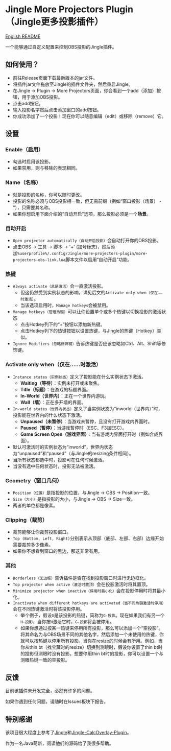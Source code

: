 # Jingle More Projectors Plugin（Jingle更多投影插件）

[English README](https://github.com/Naturean/Jingle-MoreProjectors-Plugin/blob/main/README.md)

一个能够通过自定义配置来控制OBS投影的Jingle插件。

## 如何使用？

- 前往Release页面下载最新版本的jar文件。
- 将插件jar文件拖放至Jingle的插件文件夹，然后重启Jingle。
- 在Jingle -> Plugin -> More Projectors页面，你会看到一个add（添加）按钮，用于添加OBS投影。
- 点击add按钮。
- 输入投影名字然后点击添加窗口的add按钮。
- 你成功添加了一个投影！现在你可以随意编辑（edit）或移除（remove）它。

## 设置

### Enable（启用）

- 勾选时启用该投影。
- 如果禁用，则与移除的表现相同。

### Name（名称）

- 就是投影的名称，你可以随时更改。
- 投影的名称必须与OBS投影相一致，但无需前缀（例如“窗口投影（场景） - ”），只需要其名称。
- 如果你想启用下面介绍的“自动开启”选项，那么投影必须是一个**场景**。

### 自动开启

- `Open projector automatically（自动开启投影）`会自动打开你的OBS投影。
- 点击OBS -> 工具 -> 脚本 -> '+' (加号标志)，然后添加`%userprofile%/.config/Jingle/more-projectors-plugin/more-projectors-obs-link.lua`脚本文件以启用“自动开启”功能。

### 热键

- `Always activate（总是激活）`会一直激活投影。
    - 但这仍然受到实例状态的影响，详见后文的`Activate only when（仅在……时激活）`。
    - 当该选项启用时，`Manage hotkeys`会被禁用。
- `Manage hotkeys（管理热键）`可以让你设置单个或多个热键以切换投影的激活状态
  - 点击Hotkey列下的“+”按钮以添加新热键。
  - 点击Hotkey列下的热键按钮以设置热键，与Jingle的热键（Hotkey）类似。
- `Ignore Modifiers（忽略修饰键）`告诉热键是否应该忽略如Ctrl、Alt、Shift等修饰键。

### Activate only when（仅在……时激活）

- `Instance states（实例状态）`定义了投影能在什么实例状态下激活。
    - **Waiting（等待）**：实例未打开或未聚焦。
    - **Title（标题）**：在游戏的标题界面。
    - **In-World（世界内）**：正在一个世界内游玩。
    - **Wall（墙）**：正在多开墙的界面。
- `In-world states（世界内状态）`定义了当实例状态为“inworld（世界内）”时，投影能在世界内的什么状态下激活。
    - **Unpaused（未暂停）**：当游戏未暂停，且没有打开游戏内界面时。
    - **Paused（暂停）**：当游戏暂停时（ESC、F3加ESC）。
    - **Game Screen Open（游戏界面）**：当有游戏内界面打开时（例如合成界面）。
- 默认可激活时的实例状态为“inworld”，世界内状态为“unpaused”和“paused”（与Jingle的resizing条件相同）。
- 当所有状态都选中时，投影可在任何时候激活。
- 当没有选中任何状态时，投影无法被激活。

### Geometry（窗口几何）

- `Position（位置）`是指投影的位置，与Jingle -> OBS -> Position一致。
- `Size（大小）`是指投影的大小，与Jingle -> OBS -> Size一致。
- 两者的单位都是像素。

### Clipping（裁剪）

- 裁剪能够让你裁剪投影窗口。
- `Top (Bottom, Left, Right)`分别表示从顶部（底部、左部、右部）边缘开始需要裁剪多少像素。
- 如果你不想看到窗口的黑边，那这非常有用。

### 其他

- `Borderless（无边框）`告诉插件是否在找到投影窗口时进行无边框化。
- `Top projector when active（激活时置顶）`会在投影激活时将其置顶。
- `Minimize projector when inactive（停用时最小化）`会在投影停用时将其最小化。
- `Inactivate when different hotkeys are activated（当不同热键激活时停用）`会在不同热键激活时将该投影停用。
  - 举个例子，假设`G`是该投影的热键，简称为`G-投影`。现在如果我们有另一个`H-投影`，当你按`H`激活它时，`G-投影`将会被停用。
  - 如果你想通过按某一热键来停用所有投影，那么可以添加一个“空投影”。将其命名为与OBS场景不同的其他名字，然后添加一个未使用的热键，你就可以按热键以停用所有投影。当你在resize的时候会有所用。例如，当你从thin bt（找宝藏时的resize）切换到测眼时，假设你设置了thin bt时的投影但测眼时没有投影。想要停用thin bt时的投影，你可以设置一个与测眼热键一致的空投影。

## 反馈

目前该插件未开发完全，必然有许多的问题。

如果你遇到任何问题，请随时在Issues板块下报告。

## 特别感谢

该项目很大程度上参考了[Jingle](https://github.com/DuncanRuns/Jingle)和[Jingle-CalcOverlay-Plugin](https://github.com/marin774/Jingle-CalcOverlay-Plugin)。

作为一名Java萌新，阅读他们的源码给了我很多帮助。